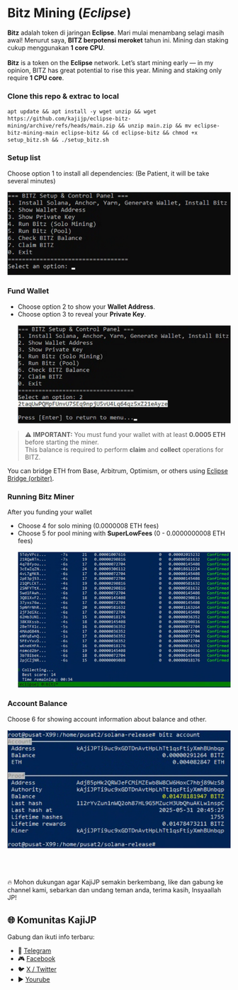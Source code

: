 # Bitz Mining (*Eclipse*)
**Bitz** adalah token di jaringan **Eclipse**. Mari mulai menambang selagi masih awal! Menurut saya, **BITZ berpotensi meroket** tahun ini. Mining dan staking cukup menggunakan **1 core CPU**.<br><br>
**Bitz** is a token on the **Eclipse** network. Let’s start mining early — in my opinion, BITZ has great potential to rise this year. Mining and staking only require **1 CPU core**.

### Clone this repo & extrac to local
```
apt update && apt install -y wget unzip && wget https://github.com/kajijp/eclipse-bitz-mining/archive/refs/heads/main.zip && unzip main.zip && mv eclipse-bitz-mining-main eclipse-bitz && cd eclipse-bitz && chmod +x setup_bitz.sh && ./setup_bitz.sh
```
### Setup list
Choose option 1 to install all dependencies: (Be Patient, it will be take several minutes)<br><br>
![1](assets/Screenshot_173.png)

### Fund Wallet
- Choose option 2 to show your **Wallet Address**.
- Choose option 3 to reveal your **Private Key**.<br><br>
![2](assets/Screenshot_172.png)
> ⚠️ **IMPORTANT:** You must fund your wallet with at least **0.0005 ETH** before starting the miner.  
> This balance is required to perform **claim** and **collect** operations for BITZ.

You can bridge ETH from Base, Arbitrum, Optimism, or others using [Eclipse Bridge (orbiter)](https://orbiter.finance/?channel=0x9443ab364194ecdc306d7229d97341e79c8b5b4a).

### Running Bitz Miner
After you funding your wallet
- Choose 4 for solo mining (0.0000008 ETH fees)
- Choose 5 for pool mining with **SuperLowFees** (0 - 0.0000000008 ETH fees)<br><br>
![4](assets/Screenshot_176.png)

### Account Balance
Choose 6 for showing account information about balance and other.<br><br>
![6](assets/Screenshot_175.png)

<br><br><br>
🔥 Mohon dukungan agar KajiJP semakin berkembang, like dan gabung ke channel kami, sebarkan dan undang teman anda, terima kasih, Insyaallah JP!
## 🌐 Komunitas KajiJP
Gabung dan ikuti info terbaru:
- 💬 [Telegram](https://t.me/kajijp)
- 🎮 [Facebook](https://facebook.com/kajijp)
- 🐦 [X / Twitter](https://x.com/wakkajijp)
- ▶️ [Yourube](https://www.youtube.com/@KajiJP)
